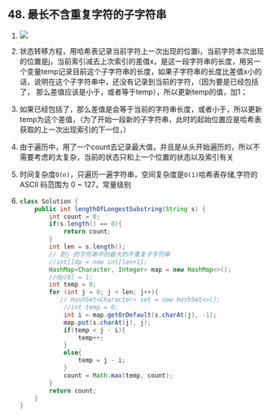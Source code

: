 ## 48. 最长不含重复字符的子字符串

1. ![](https://pic.leetcode-cn.com/c576757494724070d0c40cd192352ef9f48c42e14af09a1333972b9d843624a3-Picture1.png)

2. 状态转移方程，用哈希表记录当前字符上一次出现的位置i，当前字符本次出现的位置是j，当前索引减去上次索引的差值x，是这一段字符串的长度，用另一个变量temp记录目前这个子字符串的长度，如果子字符串的长度比差值x小的话，说明在这个子字符串中，还没有记录到当前的字符，（因为要是已经包括了， 那么差值应该是小于，或者等于temp），所以更新temp的值，加1；

3. 如果已经包括了，那么差值是会等于当前的字符串长度，或者小于，所以更新temp为这个差值，（为了开始一段新的子字符串，此时的起始位置应是哈希表获取的上一次出现索引的下一位，）

4. 由于遍历中，用了一个count去记录最大值，并且是从头开始遍历的，所以不需要考虑的太复杂，当前的状态只和上一个位置的状态以及索引有关

5. 时间复杂度`O(n)`，只遍历一遍字符串，空间复杂度是`O(1)`哈希表存储,字符的 ASCII 码范围为 0 ~ 127，常量级别

6. ```java
   class Solution {
       public int lengthOfLongestSubstring(String s) {
           int count = 0;
           if(s.length() == 0){
               return count;
           }
           int len = s.length();
           // 到j 的字符串中的最大的不重复子字符串
           //int[]dp = new int[len+1];
           HashMap<Character, Integer> map = new HashMap<>();
           //dp[0] = 1;
           int temp = 0;
           for (int j = 0; j < len; j++){
              // HashSet<Character> set = new HashSet<>();
               //int temp = 0;
               int i = map.getOrDefault(s.charAt(j), -1);
               map.put(s.charAt(j), j);
               if(temp < j - i){
                   temp++;
               }
               else{
                   temp = j - i;
               }
               count = Math.max(temp, count);
           }
           return count;
       }
   }
   ```

   